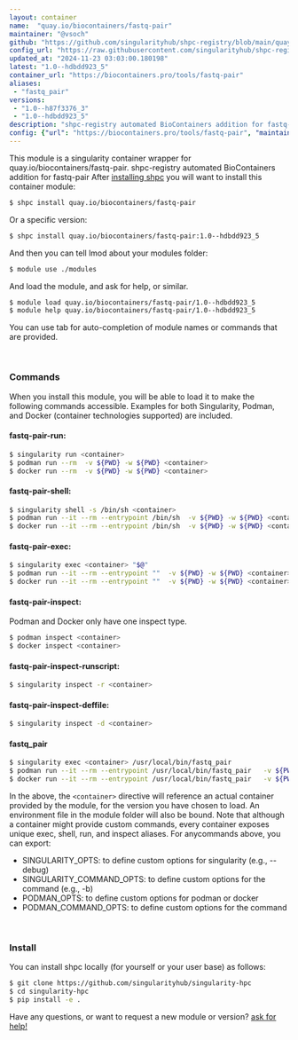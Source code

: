 ```yaml
---
layout: container
name:  "quay.io/biocontainers/fastq-pair"
maintainer: "@vsoch"
github: "https://github.com/singularityhub/shpc-registry/blob/main/quay.io/biocontainers/fastq-pair/container.yaml"
config_url: "https://raw.githubusercontent.com/singularityhub/shpc-registry/main/quay.io/biocontainers/fastq-pair/container.yaml"
updated_at: "2024-11-23 03:03:00.180198"
latest: "1.0--hdbdd923_5"
container_url: "https://biocontainers.pro/tools/fastq-pair"
aliases:
 - "fastq_pair"
versions:
 - "1.0--h87f3376_3"
 - "1.0--hdbdd923_5"
description: "shpc-registry automated BioContainers addition for fastq-pair"
config: {"url": "https://biocontainers.pro/tools/fastq-pair", "maintainer": "@vsoch", "description": "shpc-registry automated BioContainers addition for fastq-pair", "latest": {"1.0--hdbdd923_5": "sha256:520a373c0d126db156e8b5aedd3ac0049db960360cb889724c2736d7f1295f44"}, "tags": {"1.0--h87f3376_3": "sha256:7d3baecef5283435197244b5c3db6dfb7b51060089e4c464307c90af43262a78", "1.0--hdbdd923_5": "sha256:520a373c0d126db156e8b5aedd3ac0049db960360cb889724c2736d7f1295f44"}, "docker": "quay.io/biocontainers/fastq-pair", "aliases": {"fastq_pair": "/usr/local/bin/fastq_pair"}}
---
```


This module is a singularity container wrapper for quay.io/biocontainers/fastq-pair.
shpc-registry automated BioContainers addition for fastq-pair
After [installing shpc](#install) you will want to install this container module:


```bash
$ shpc install quay.io/biocontainers/fastq-pair
```

Or a specific version:

```bash
$ shpc install quay.io/biocontainers/fastq-pair:1.0--hdbdd923_5
```

And then you can tell lmod about your modules folder:

```bash
$ module use ./modules
```

And load the module, and ask for help, or similar.

```bash
$ module load quay.io/biocontainers/fastq-pair/1.0--hdbdd923_5
$ module help quay.io/biocontainers/fastq-pair/1.0--hdbdd923_5
```

You can use tab for auto-completion of module names or commands that are provided.

<br>

### Commands

When you install this module, you will be able to load it to make the following commands accessible.
Examples for both Singularity, Podman, and Docker (container technologies supported) are included.

#### fastq-pair-run:

```bash
$ singularity run <container>
$ podman run --rm  -v ${PWD} -w ${PWD} <container>
$ docker run --rm  -v ${PWD} -w ${PWD} <container>
```

#### fastq-pair-shell:

```bash
$ singularity shell -s /bin/sh <container>
$ podman run --it --rm --entrypoint /bin/sh  -v ${PWD} -w ${PWD} <container>
$ docker run --it --rm --entrypoint /bin/sh  -v ${PWD} -w ${PWD} <container>
```

#### fastq-pair-exec:

```bash
$ singularity exec <container> "$@"
$ podman run --it --rm --entrypoint ""  -v ${PWD} -w ${PWD} <container> "$@"
$ docker run --it --rm --entrypoint ""  -v ${PWD} -w ${PWD} <container> "$@"
```

#### fastq-pair-inspect:

Podman and Docker only have one inspect type.

```bash
$ podman inspect <container>
$ docker inspect <container>
```

#### fastq-pair-inspect-runscript:

```bash
$ singularity inspect -r <container>
```

#### fastq-pair-inspect-deffile:

```bash
$ singularity inspect -d <container>
```


#### fastq_pair

```bash
$ singularity exec <container> /usr/local/bin/fastq_pair
$ podman run --it --rm --entrypoint /usr/local/bin/fastq_pair   -v ${PWD} -w ${PWD} <container> -c " $@"
$ docker run --it --rm --entrypoint /usr/local/bin/fastq_pair   -v ${PWD} -w ${PWD} <container> -c " $@"
```



In the above, the `<container>` directive will reference an actual container provided
by the module, for the version you have chosen to load. An environment file in the
module folder will also be bound. Note that although a container
might provide custom commands, every container exposes unique exec, shell, run, and
inspect aliases. For anycommands above, you can export:

 - SINGULARITY_OPTS: to define custom options for singularity (e.g., --debug)
 - SINGULARITY_COMMAND_OPTS: to define custom options for the command (e.g., -b)
 - PODMAN_OPTS: to define custom options for podman or docker
 - PODMAN_COMMAND_OPTS: to define custom options for the command

<br>

### Install

You can install shpc locally (for yourself or your user base) as follows:

```bash
$ git clone https://github.com/singularityhub/singularity-hpc
$ cd singularity-hpc
$ pip install -e .
```

Have any questions, or want to request a new module or version? [ask for help!](https://github.com/singularityhub/singularity-hpc/issues)